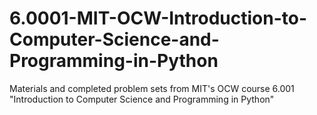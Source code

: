 # 6.0001-MIT-OCW-Introduction-to-Computer-Science-and-Programming-in-Python
Materials and completed problem sets from MIT's OCW course 6.001 "Introduction to Computer Science and Programming in Python"
